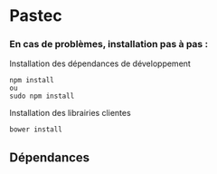 # Pastec

### En cas de problèmes, installation pas à pas :
Installation des dépendances de développement

    npm install
    ou
    sudo npm install


Installation des librairies clientes

    bower install

## Dépendances

